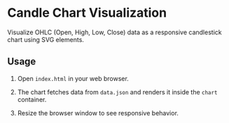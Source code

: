 # Candle Chart Visualization

Visualize OHLC (Open, High, Low, Close) data as a responsive candlestick chart using SVG elements.

## Usage

1. Open `index.html` in your web browser.

2. The chart fetches data from `data.json` and renders it inside the `chart` container.

3. Resize the browser window to see responsive behavior.